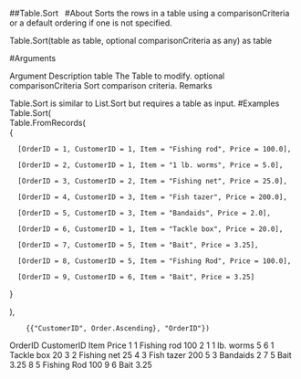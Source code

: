 ##Table.Sort
 
#About
Sorts the rows in a table using a comparisonCriteria or a default ordering if one is not specified.

Table.Sort(table as table, optional comparisonCriteria as any) as table  

#Arguments

Argument
Description
table
The Table to modify.
optional comparisonCriteria
Sort comparison criteria.
Remarks


Table.Sort is similar to List.Sort but requires a table as input.
#Examples
Table.Sort(  
    Table.FromRecords(  
{  
  
      [OrderID = 1, CustomerID = 1, Item = "Fishing rod", Price = 100.0],  
  
      [OrderID = 2, CustomerID = 1, Item = "1 lb. worms", Price = 5.0],  
  
      [OrderID = 3, CustomerID = 2, Item = "Fishing net", Price = 25.0],  
  
      [OrderID = 4, CustomerID = 3, Item = "Fish tazer", Price = 200.0],  
  
      [OrderID = 5, CustomerID = 3, Item = "Bandaids", Price = 2.0],  
  
      [OrderID = 6, CustomerID = 1, Item = "Tackle box", Price = 20.0],  
  
      [OrderID = 7, CustomerID = 5, Item = "Bait", Price = 3.25],  
  
      [OrderID = 8, CustomerID = 5, Item = "Fishing Rod", Price = 100.0],  
  
      [OrderID = 9, CustomerID = 6, Item = "Bait", Price = 3.25]  
  
}  
  
),  
  
        {{"CustomerID", Order.Ascending}, "OrderID"})  

OrderID
CustomerID
Item
Price
1
1
Fishing rod
100
2
1
1 lb. worms
5
6
1
Tackle box
20
3
2
Fishing net
25
4
3
Fish tazer
200
5
3
Bandaids
2
7
5
Bait
3.25
8
5
Fishing Rod
100
9
6
Bait
3.25
